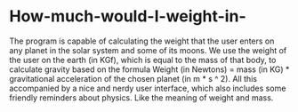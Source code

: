 # How-much-would-I-weight-in-
The program is capable of calculating the weight that the user enters on any planet in the solar system and some of its moons. We use the weight of the user on the earth (in KGf), which is equal to the mass of that body, to calculate gravity based on the formula Weight (in Newtons) = mass (in KG) * gravitational acceleration of the chosen planet (in m * s ^ 2). All this accompanied by a nice and nerdy user interface, which also includes some friendly reminders about physics. Like the meaning of weight and mass.

